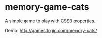 memory-game-cats
================

A simple game to play with CSS3 properties.

Demo: http://games.1ogic.com/memory-cats/
